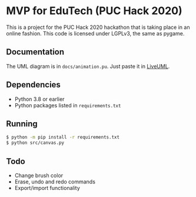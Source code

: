 # MVP for EduTech (PUC Hack 2020)

This is a project for the PUC Hack 2020 hackathon that is taking place in an online fashion.
This code is licensed under LGPLv3, the same as pygame.

## Documentation

The UML diagram is in `docs/animation.pu`. Just paste it in [LiveUML](https://liveuml.com/).

## Dependencies

* Python 3.8 or earlier
* Python packages listed in `requirements.txt`

## Running

```sh
$ python -m pip install -r requirements.txt
$ python src/canvas.py
```

## Todo

* Change brush color
* Erase, undo and redo commands
* Export/import functionality